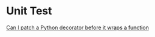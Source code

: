 # Unit Test 


[Can I patch a Python decorator before it wraps a function](https://stackoverflow.com/questions/7667567/can-i-patch-a-python-decorator-before-it-wraps-a-function)